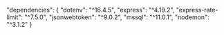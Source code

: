 "dependencies": {
  "dotenv": "^16.4.5",
  "express": "^4.19.2",
  "express-rate-limit": "^7.5.0",
  "jsonwebtoken": "^9.0.2",
  "mssql": "^11.0.1",
  "nodemon": "^3.1.2"
}
